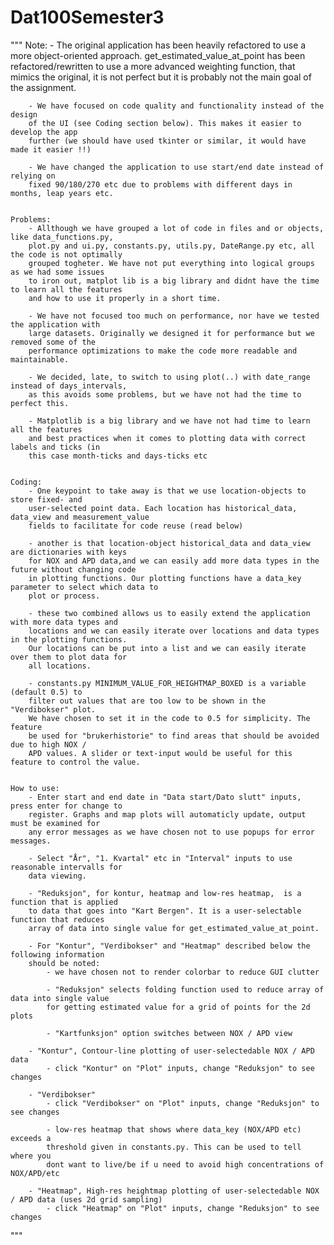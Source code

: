 # Dat100Semester3
 
"""
    Note:
        - The original application has been heavily refactored to use a more object-oriented
        approach. get_estimated_value_at_point has been refactored/rewritten to use a more
        advanced weighting function, that mimics the original, it is not perfect but it
        is probably not the main goal of the assignment.

        - We have focused on code quality and functionality instead of the design
        of the UI (see Coding section below). This makes it easier to develop the app
        further (we should have used tkinter or similar, it would have made it easier !!)

        - We have changed the application to use start/end date instead of relying on
        fixed 90/180/270 etc due to problems with different days in months, leap years etc.


    Problems:
        - Allthough we have grouped a lot of code in files and or objects, like data_functions.py,
        plot.py and ui.py, constants.py, utils.py, DateRange.py etc, all the code is not optimally
        grouped togheter. We have not put everything into logical groups as we had some issues
        to iron out, matplot lib is a big library and didnt have the time to learn all the features
        and how to use it properly in a short time.

        - We have not focused too much on performance, nor have we tested the application with
        large datasets. Originally we designed it for performance but we removed some of the
        performance optimizations to make the code more readable and maintainable.

        - We decided, late, to switch to using plot(..) with date_range instead of days_intervals,
        as this avoids some problems, but we have not had the time to perfect this.

        - Matplotlib is a big library and we have not had time to learn all the features
        and best practices when it comes to plotting data with correct labels and ticks (in
        this case month-ticks and days-ticks etc


    Coding:
        - One keypoint to take away is that we use location-objects to store fixed- and
        user-selected point data. Each location has historical_data, data_view and measurement_value
        fields to facilitate for code reuse (read below)

        - another is that location-object historical_data and data_view are dictionaries with keys
        for NOX and APD data,and we can easily add more data types in the future without changing code
        in plotting functions. Our plotting functions have a data_key parameter to select which data to
        plot or process.

        - these two combined allows us to easily extend the application with more data types and
        locations and we can easily iterate over locations and data types in the plotting functions.
        Our locations can be put into a list and we can easily iterate over them to plot data for
        all locations.

        - constants.py MINIMUM_VALUE_FOR_HEIGHTMAP_BOXED is a variable (default 0.5) to
        filter out values that are too low to be shown in the "Verdibokser" plot.
        We have chosen to set it in the code to 0.5 for simplicity. The feature
        be used for "brukerhistorie" to find areas that should be avoided due to high NOX /
        APD values. A slider or text-input would be useful for this feature to control the value.


    How to use:
        - Enter start and end date in "Data start/Dato slutt" inputs, press enter for change to
        register. Graphs and map plots will automaticly update, output must be examined for
        any error messages as we have chosen not to use popups for error messages.

        - Select "År", "1. Kvartal" etc in "Interval" inputs to use reasonable intervalls for
        data viewing.

        - "Reduksjon", for kontur, heatmap and low-res heatmap,  is a function that is applied
        to data that goes into "Kart Bergen". It is a user-selectable function that reduces
        array of data into single value for get_estimated_value_at_point.

        - For "Kontur", "Verdibokser" and "Heatmap" described below the following information
        should be noted:
            - we have chosen not to render colorbar to reduce GUI clutter

            - "Reduksjon" selects folding function used to reduce array of data into single value
            for getting estimated value for a grid of points for the 2d plots

            - "Kartfunksjon" option switches between NOX / APD view

        - "Kontur", Contour-line plotting of user-selectedable NOX / APD data
            - click "Kontur" on "Plot" inputs, change "Reduksjon" to see changes

        - "Verdibokser"
            - click "Verdibokser" on "Plot" inputs, change "Reduksjon" to see changes

            - low-res heatmap that shows where data_key (NOX/APD etc) exceeds a
            threshold given in constants.py. This can be used to tell where you
            dont want to live/be if u need to avoid high concentrations of NOX/APD/etc

        - "Heatmap", High-res heightmap plotting of user-selectedable NOX / APD data (uses 2d grid sampling)
            - click "Heatmap" on "Plot" inputs, change "Reduksjon" to see changes
"""